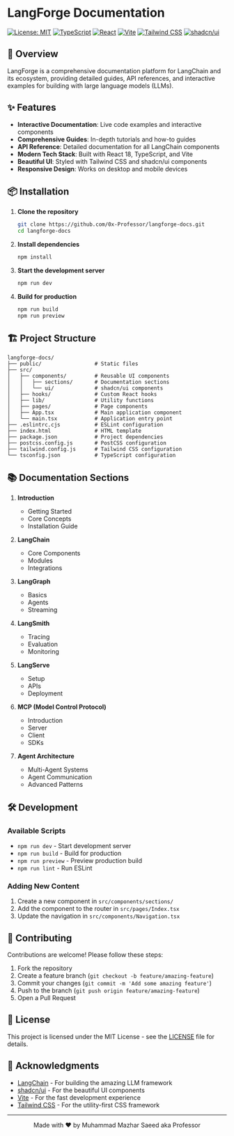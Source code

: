# LangForge Documentation

[![License: MIT](https://img.shields.io/badge/License-MIT-yellow.svg)](https://opensource.org/licenses/MIT)
[![TypeScript](https://img.shields.io/badge/TypeScript-5.5.3-blue.svg)](https://www.typescriptlang.org/)
[![React](https://img.shields.io/badge/React-18.3.1-61DAFB.svg)](https://reactjs.org/)
[![Vite](https://img.shields.io/badge/Vite-5.4.1-646CFF.svg)](https://vitejs.dev/)
[![Tailwind CSS](https://img.shields.io/badge/Tailwind_CSS-3.4.1-06B6D4.svg)](https://tailwindcss.com/)
[![shadcn/ui](https://img.shields.io/badge/shadcn_ui-0.0.1-000000.svg)](https://ui.shadcn.com/)

## 🚀 Overview

LangForge is a comprehensive documentation platform for LangChain and its ecosystem, providing detailed guides, API references, and interactive examples for building with large language models (LLMs).

## ✨ Features

- **Interactive Documentation**: Live code examples and interactive components
- **Comprehensive Guides**: In-depth tutorials and how-to guides
- **API Reference**: Detailed documentation for all LangChain components
- **Modern Tech Stack**: Built with React 18, TypeScript, and Vite
- **Beautiful UI**: Styled with Tailwind CSS and shadcn/ui components
- **Responsive Design**: Works on desktop and mobile devices

## 📦 Installation

1. **Clone the repository**
   ```bash
   git clone https://github.com/0x-Professor/langforge-docs.git
   cd langforge-docs
   ```

2. **Install dependencies**
   ```bash
   npm install
   ```

3. **Start the development server**
   ```bash
   npm run dev
   ```

4. **Build for production**
   ```bash
   npm run build
   npm run preview
   ```

## 🏗️ Project Structure

```
langforge-docs/
├── public/                 # Static files
├── src/
│   ├── components/         # Reusable UI components
│   │   ├── sections/       # Documentation sections
│   │   └── ui/             # shadcn/ui components
│   ├── hooks/              # Custom React hooks
│   ├── lib/                # Utility functions
│   ├── pages/              # Page components
│   ├── App.tsx             # Main application component
│   └── main.tsx            # Application entry point
├── .eslintrc.cjs           # ESLint configuration
├── index.html              # HTML template
├── package.json            # Project dependencies
├── postcss.config.js       # PostCSS configuration
├── tailwind.config.js      # Tailwind CSS configuration
└── tsconfig.json           # TypeScript configuration
```

## 📚 Documentation Sections

1. **Introduction**
   - Getting Started
   - Core Concepts
   - Installation Guide

2. **LangChain**
   - Core Components
   - Modules
   - Integrations

3. **LangGraph**
   - Basics
   - Agents
   - Streaming

4. **LangSmith**
   - Tracing
   - Evaluation
   - Monitoring

5. **LangServe**
   - Setup
   - APIs
   - Deployment

6. **MCP (Model Control Protocol)**
   - Introduction
   - Server
   - Client
   - SDKs

7. **Agent Architecture**
   - Multi-Agent Systems
   - Agent Communication
   - Advanced Patterns

## 🛠️ Development

### Available Scripts

- `npm run dev` - Start development server
- `npm run build` - Build for production
- `npm run preview` - Preview production build
- `npm run lint` - Run ESLint

### Adding New Content

1. Create a new component in `src/components/sections/`
2. Add the component to the router in `src/pages/Index.tsx`
3. Update the navigation in `src/components/Navigation.tsx`

## 🤝 Contributing

Contributions are welcome! Please follow these steps:

1. Fork the repository
2. Create a feature branch (`git checkout -b feature/amazing-feature`)
3. Commit your changes (`git commit -m 'Add some amazing feature'`)
4. Push to the branch (`git push origin feature/amazing-feature`)
5. Open a Pull Request

## 📄 License

This project is licensed under the MIT License - see the [LICENSE](LICENSE) file for details.

## 🙏 Acknowledgments

- [LangChain](https://langchain.com/) - For building the amazing LLM framework
- [shadcn/ui](https://ui.shadcn.com/) - For the beautiful UI components
- [Vite](https://vitejs.dev/) - For the fast development experience
- [Tailwind CSS](https://tailwindcss.com/) - For the utility-first CSS framework

---

<div align="center">
  Made with ❤️ by Muhammad Mazhar Saeed aka Professor
</div>
